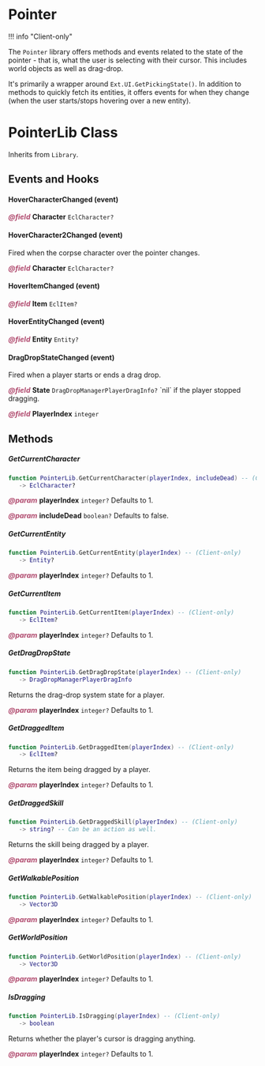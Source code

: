 # Pointer
!!! info "Client-only"

The `Pointer` library offers methods and events related to the state of the pointer - that is, what the user is selecting with their cursor. This includes world objects as well as drag-drop.

It's primarily a wrapper around `Ext.UI.GetPickingState()`. In addition to methods to quickly fetch its entities, it offers events for when they change (when the user starts/stops hovering over a new entity).

<doc class="PointerLib">

# PointerLib Class

Inherits from <code>Library</code>.

## Events and Hooks

#### HoverCharacterChanged (event)

<p style="margin-bottom:0px;"><span style="color:#B04A6E;"><b><i>@field</i></b></span> <b>Character</b> <code>EclCharacter?</code></p>

#### HoverCharacter2Changed (event)

Fired when the corpse character over the pointer changes.

<p style="margin-bottom:0px;"><span style="color:#B04A6E;"><b><i>@field</i></b></span> <b>Character</b> <code>EclCharacter?</code></p>

#### HoverItemChanged (event)

<p style="margin-bottom:0px;"><span style="color:#B04A6E;"><b><i>@field</i></b></span> <b>Item</b> <code>EclItem?</code></p>

#### HoverEntityChanged (event)

<p style="margin-bottom:0px;"><span style="color:#B04A6E;"><b><i>@field</i></b></span> <b>Entity</b> <code>Entity?</code></p>

#### DragDropStateChanged (event)

Fired when a player starts or ends a drag drop. 

<p style="margin-bottom:0px;"><span style="color:#B04A6E;"><b><i>@field</i></b></span> <b>State</b> <code>DragDropManagerPlayerDragInfo?</code> `nil` if the player stopped dragging.</p>

<p style="margin-bottom:0px;"><span style="color:#B04A6E;"><b><i>@field</i></b></span> <b>PlayerIndex</b> <code>integer</code></p>

## Methods

##### GetCurrentCharacter

```lua
function PointerLib.GetCurrentCharacter(playerIndex, includeDead) -- (Client-only)
   -> EclCharacter?
```

<p style="margin-bottom:0px;"><span style="color:#B04A6E;"><b><i>@param</i></b></span> <b>playerIndex</b> <code>integer?</code> Defaults to 1.</p>

<p style="margin-bottom:0px;"><span style="color:#B04A6E;"><b><i>@param</i></b></span> <b>includeDead</b> <code>boolean?</code> Defaults to false.</p>

##### GetCurrentEntity

```lua
function PointerLib.GetCurrentEntity(playerIndex) -- (Client-only)
   -> Entity?
```

<p style="margin-bottom:0px;"><span style="color:#B04A6E;"><b><i>@param</i></b></span> <b>playerIndex</b> <code>integer?</code> Defaults to 1.</p>

##### GetCurrentItem

```lua
function PointerLib.GetCurrentItem(playerIndex) -- (Client-only)
   -> EclItem?
```

<p style="margin-bottom:0px;"><span style="color:#B04A6E;"><b><i>@param</i></b></span> <b>playerIndex</b> <code>integer?</code> Defaults to 1.</p>

##### GetDragDropState

```lua
function PointerLib.GetDragDropState(playerIndex) -- (Client-only)
   -> DragDropManagerPlayerDragInfo
```

Returns the drag-drop system state for a player.

<p style="margin-bottom:0px;"><span style="color:#B04A6E;"><b><i>@param</i></b></span> <b>playerIndex</b> <code>integer?</code> Defaults to 1.</p>

##### GetDraggedItem

```lua
function PointerLib.GetDraggedItem(playerIndex) -- (Client-only)
   -> EclItem?
```

Returns the item being dragged by a player.

<p style="margin-bottom:0px;"><span style="color:#B04A6E;"><b><i>@param</i></b></span> <b>playerIndex</b> <code>integer?</code> Defaults to 1.</p>

##### GetDraggedSkill

```lua
function PointerLib.GetDraggedSkill(playerIndex) -- (Client-only)
   -> string? -- Can be an action as well.
```

Returns the skill being dragged by a player.

<p style="margin-bottom:0px;"><span style="color:#B04A6E;"><b><i>@param</i></b></span> <b>playerIndex</b> <code>integer?</code> Defaults to 1.</p>

##### GetWalkablePosition

```lua
function PointerLib.GetWalkablePosition(playerIndex) -- (Client-only)
   -> Vector3D
```

<p style="margin-bottom:0px;"><span style="color:#B04A6E;"><b><i>@param</i></b></span> <b>playerIndex</b> <code>integer?</code> Defaults to 1.</p>

##### GetWorldPosition

```lua
function PointerLib.GetWorldPosition(playerIndex) -- (Client-only)
   -> Vector3D
```

<p style="margin-bottom:0px;"><span style="color:#B04A6E;"><b><i>@param</i></b></span> <b>playerIndex</b> <code>integer?</code> Defaults to 1.</p>

##### IsDragging

```lua
function PointerLib.IsDragging(playerIndex) -- (Client-only)
   -> boolean
```

Returns whether the player's cursor is dragging anything.

<p style="margin-bottom:0px;"><span style="color:#B04A6E;"><b><i>@param</i></b></span> <b>playerIndex</b> <code>integer?</code> Defaults to 1.</p>
</doc>